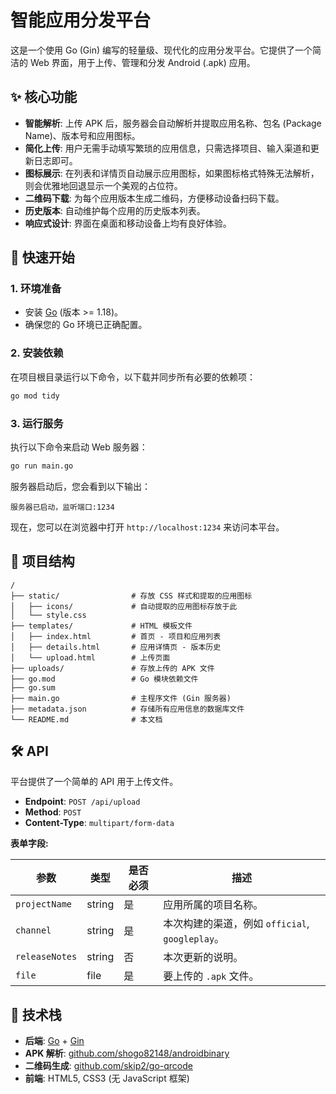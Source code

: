 # 智能应用分发平台

这是一个使用 Go (Gin) 编写的轻量级、现代化的应用分发平台。它提供了一个简洁的 Web 界面，用于上传、管理和分发 Android (.apk) 应用。

## ✨ 核心功能

- **智能解析**: 上传 APK 后，服务器会自动解析并提取应用名称、包名 (Package Name)、版本号和应用图标。
- **简化上传**: 用户无需手动填写繁琐的应用信息，只需选择项目、输入渠道和更新日志即可。
- **图标展示**: 在列表和详情页自动展示应用图标，如果图标格式特殊无法解析，则会优雅地回退显示一个美观的占位符。
- **二维码下载**: 为每个应用版本生成二维码，方便移动设备扫码下载。
- **历史版本**: 自动维护每个应用的历史版本列表。
- **响应式设计**: 界面在桌面和移动设备上均有良好体验。

## 🚀 快速开始

### 1. 环境准备

- 安装 [Go](https://golang.org/) (版本 >= 1.18)。
- 确保您的 Go 环境已正确配置。

### 2. 安装依赖

在项目根目录运行以下命令，以下载并同步所有必要的依赖项：

```bash
go mod tidy
```

### 3. 运行服务

执行以下命令来启动 Web 服务器：

```bash
go run main.go
```

服务器启动后，您会看到以下输出：

```
服务器已启动，监听端口:1234
```

现在，您可以在浏览器中打开 `http://localhost:1234` 来访问本平台。

## 📂 项目结构

```
/
├── static/                # 存放 CSS 样式和提取的应用图标
│   ├── icons/             # 自动提取的应用图标存放于此
│   └── style.css
├── templates/             # HTML 模板文件
│   ├── index.html         # 首页 - 项目和应用列表
│   ├── details.html       # 应用详情页 - 版本历史
│   └── upload.html        # 上传页面
├── uploads/               # 存放上传的 APK 文件
├── go.mod                 # Go 模块依赖文件
├── go.sum
├── main.go                # 主程序文件 (Gin 服务器)
├── metadata.json          # 存储所有应用信息的数据库文件
└── README.md              # 本文档
```

## 🛠️ API

平台提供了一个简单的 API 用于上传文件。

- **Endpoint**: `POST /api/upload`
- **Method**: `POST`
- **Content-Type**: `multipart/form-data`

**表单字段:**

| 参数           | 类型   | 是否必须 | 描述                                   |
| -------------- | ------ | -------- | -------------------------------------- |
| `projectName`  | string | 是       | 应用所属的项目名称。                   |
| `channel`      | string | 是       | 本次构建的渠道，例如 `official`, `googleplay`。 |
| `releaseNotes` | string | 否       | 本次更新的说明。                       |
| `file`         | file   | 是       | 要上传的 `.apk` 文件。                 |

## 🔧 技术栈

- **后端**: [Go](https://golang.org/) + [Gin](https://gin-gonic.com/)
- **APK 解析**: [github.com/shogo82148/androidbinary](https://github.com/shogo82148/androidbinary)
- **二维码生成**: [github.com/skip2/go-qrcode](https://github.com/skip2/go-qrcode)
- **前端**: HTML5, CSS3 (无 JavaScript 框架)